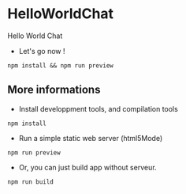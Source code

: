 HelloWorldChat
==============

Hello World Chat

* Let's go now !
```
npm install && npm run preview
```

## More informations

* Install developpment tools, and compilation tools
```
npm install
```

* Run a simple static web server (html5Mode)
```
npm run preview
```

* Or, you can just build app without serveur.
```
npm run build
```

